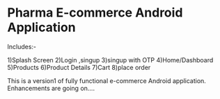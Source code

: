 # Pharma E-commerce Android Application

Includes:-

1)Splash Screen
2)Login ,singup
3)singup with OTP
4)Home/Dashboard
5)Products 
6)Product Details 
7)Cart
8)place order


This is a version1 of fully functional e-commerce Android application. Enhancements are going on....
